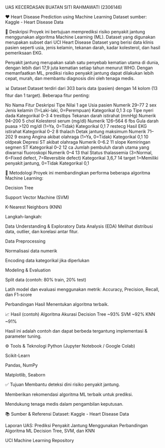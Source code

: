 UAS KECERDASAN BUATAN
SITI RAHMAWATI (2306146)

❤️ Heart Disease Prediction using Machine Learning
Dataset sumber: Kaggle - Heart Disease Data

📄 Deskripsi
Proyek ini bertujuan memprediksi risiko penyakit jantung menggunakan algoritma Machine Learning (ML). Dataset yang digunakan merupakan subset dari UCI Heart Disease Dataset yang berisi data klinis pasien seperti usia, jenis kelamin, tekanan darah, kadar kolesterol, dan hasil pemeriksaan EKG.

Penyakit jantung merupakan salah satu penyebab kematian utama di dunia, dengan lebih dari 17,9 juta kematian setiap tahun menurut WHO. Dengan memanfaatkan ML, prediksi risiko penyakit jantung dapat dilakukan lebih cepat, murah, dan membantu diagnosis dini oleh tenaga medis.

📊 Dataset
Dataset terdiri dari 303 baris data (pasien) dengan 14 kolom (13 fitur dan 1 target).
Beberapa fitur penting:

No	Nama Fitur	Deskripsi	Tipe	Nilai
1	age	Usia pasien	Numerik	29–77
2	sex	Jenis kelamin (1=Laki-laki, 0=Perempuan)	Kategorikal	0,1
3	cp	Tipe nyeri dada	Kategorikal	0–3
4	trestbps	Tekanan darah istirahat (mmHg)	Numerik	94–200
5	chol	Kolesterol serum (mg/dl)	Numerik	126–564
6	fbs	Gula darah puasa >120 mg/dl (1=Ya, 0=Tidak)	Kategorikal	0,1
7	restecg	Hasil EKG istirahat	Kategorikal	0–2
8	thalach	Detak jantung maksimum	Numerik	71–202
9	exang	Angina akibat olahraga (1=Ya, 0=Tidak)	Kategorikal	0,1
10	oldpeak	Depresi ST akibat olahraga	Numerik	0–6.2
11	slope	Kemiringan segmen ST	Kategorikal	0–2
12	ca	Jumlah pembuluh darah utama yang diwarnai fluoroskopi	Numerik	0–4
13	thal	Status thalassemia (3=Normal, 6=Fixed defect, 7=Reversible defect)	Kategorikal	3,6,7
14	target	1=Memiliki penyakit jantung, 0=Tidak	Kategorikal	0,1

🧠 Metodologi
Proyek ini membandingkan performa beberapa algoritma Machine Learning:

Decision Tree

Support Vector Machine (SVM)

K-Nearest Neighbors (KNN)

Langkah-langkah:

Data Understanding & Exploratory Data Analysis (EDA)
Melihat distribusi data, outlier, dan korelasi antar fitur.

Data Preprocessing

Normalisasi data numerik

Encoding data kategorikal jika diperlukan

Modeling & Evaluation

Split data (contoh: 80% train, 20% test)

Latih model dan evaluasi menggunakan metrik: Accuracy, Precision, Recall, dan F1-score

Perbandingan Hasil
Menentukan algoritma terbaik.

📈 Hasil (contoh)
Algoritma	Akurasi
Decision Tree	~93%
SVM	~92%
KNN	~91%

Hasil ini adalah contoh dan dapat berbeda tergantung implementasi & parameter tuning.

⚙️ Tools & Teknologi
Python (Jupyter Notebook / Google Colab)

Scikit-Learn

Pandas, NumPy

Matplotlib, Seaborn

✅ Tujuan
Membantu deteksi dini risiko penyakit jantung.

Memberikan rekomendasi algoritma ML terbaik untuk prediksi.

Mendukung tenaga medis dalam pengambilan keputusan.

📚 Sumber & Referensi
Dataset: Kaggle - Heart Disease Data

Laporan UAS: Prediksi Penyakit Jantung Menggunakan Perbandingan Algoritma ML Decision Tree, SVM, dan KNN

UCI Machine Learning Repository
